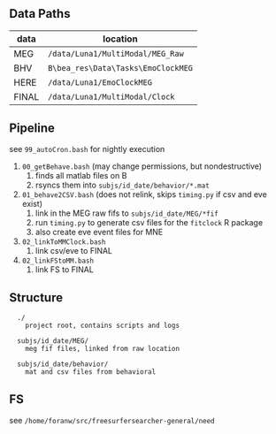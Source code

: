 # 

## Data Paths

| data  | location |
|-------|---------------------------------------|
| MEG   | `/data/Luna1/MultiModal/MEG_Raw`      |
| BHV   | `B\bea_res\Data\Tasks\EmoClockMEG`    |
| HERE  | `/data/Luna1/EmoClockMEG`             |
| FINAL | `/data/Luna1/MultiModal/Clock`        |

## Pipeline

see `99_autoCron.bash` for nightly execution

  1. `00_getBehave.bash` (may change permissions, but nondestructive)
     1. finds all matlab files on B
     2. rsyncs them into `subjs/id_date/behavior/*.mat`
  1. `01_behave2CSV.bash` (does not relink, skips `timing.py` if csv and eve exist)
     1. link in the MEG raw fifs to `subjs/id_date/MEG/*fif`
     2. run `timing.py` to generate csv files for the `fitclock` R package
     3. also create eve event files for MNE 
  1. `02_linkToMMClock.bash` 
     1. link csv/eve to FINAL
  1. `02_linkFStoMM.bash` 
     1. link FS to FINAL

## Structure
```text
  ./
    project root, contains scripts and logs
  
  subjs/id_date/MEG/
    meg fif files, linked from raw location

  subjs/id_date/behavior/
    mat and csv files from behavioral 
```

## FS
see `/home/foranw/src/freesurfersearcher-general/need`
